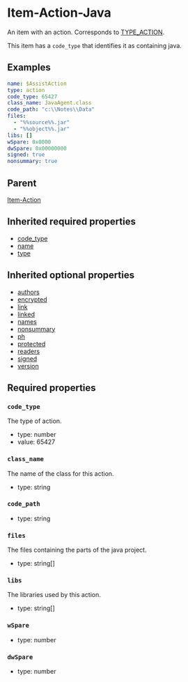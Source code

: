 <!--
   Copyright 2023 HCL America, Inc.

   Licensed under the Apache License, Version 2.0 (the "License"); you may not
   use this file except in compliance with the License. You may obtain a copy of
   the License at

       http://www.apache.org/licenses/LICENSE-2.0

   Unless required by applicable law or agreed to in writing, software
   distributed under the License is distributed on an "AS IS" BASIS, WITHOUT
   WARRANTIES OR CONDITIONS OF ANY KIND, either express or implied. See the
   License for the specific language governing permissions and limitations under
   the License.
-->

# Item-Action-Java

An item with an action. Corresponds to
[TYPE_ACTION](https://opensource.hcltechsw.com/domino-c-api-docs/reference/Symb/TYPE_xxx/).

This item has a `code_type` that identifies it as containing java.

## Examples
```yaml
name: $AssistAction
type: action
code_type: 65427
class_name: JavaAgent.class
code_path: "c:\\Notes\\Data"
files:
  - "%%source%%.jar"
  - "%%object%%.jar"
libs: []
wSpare: 0x0000
dwSpare: 0x00000000
signed: true
nonsummary: true
```

## Parent
[Item-Action](./item-v1.md)

## Inherited required properties
* [code_type](./item-action-v1.md#code_type)
* [name](./item-v1.md#name)
* [type](./item-action-v1.md#type)

## Inherited optional properties
* [authors](./item-v1.md#authors)
* [encrypted](./item-v1.md#encrypted)
* [link](./item-v1.md#link)
* [linked](./item-v1.md#linked)
* [names](./item-v1.md#names)
* [nonsummary](./item-v1.md#nonsummary)
* [ph](./item-v1.md#ph)
* [protected](./item-v1.md#protected)
* [readers](./item-v1.md#readers)
* [signed](./item-v1.md#signed)
* [version](./item-v1.md#version)

## Required properties

### `code_type`
The type of action.
* type: number
* value: 65427

### `class_name`
The name of the class for this action.
* type: string

### `code_path`
* type: string

### `files`
The files containing the parts of the java project.
* type: string[]

### `libs`
The libraries used by this action.
* type: string[]

### `wSpare`
* type: number

### `dwSpare`
* type: number
